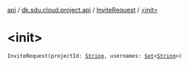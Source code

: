 [api](../../index.md) / [dk.sdu.cloud.project.api](../index.md) / [InviteRequest](index.md) / [&lt;init&gt;](./-init-.md)

# &lt;init&gt;

`InviteRequest(projectId: `[`String`](https://kotlinlang.org/api/latest/jvm/stdlib/kotlin/-string/index.html)`, usernames: `[`Set`](https://kotlinlang.org/api/latest/jvm/stdlib/kotlin.collections/-set/index.html)`<`[`String`](https://kotlinlang.org/api/latest/jvm/stdlib/kotlin/-string/index.html)`>)`
